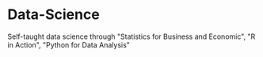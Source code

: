 # Data-Science
Self-taught data science through "Statistics for Business and Economic", "R in Action", "Python for Data Analysis"
